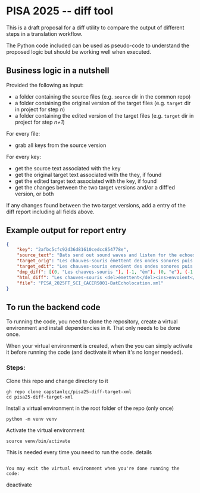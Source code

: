 # PISA 2025 -- diff tool

This is a draft proposal for a diff utility to compare the output of different steps in a translation workflow.

The Python code included can be used as pseudo-code to understand the proposed logic but should be working well when executed.

## Business logic in a nutshell

Provided the following as input: 

- a folder containing the source files (e.g. `source` dir in the common repo)
- a folder containing the original version of the target files (e.g. `target` dir in project for step *n*)
- a folder containing the edited version of the target files (e.g. `target` dir in project for step *n+1*)

For every file: 

- grab all keys from the source version

For every key: 

- get the source text associated with the key
- get the original target text associated with the they, if found
- get the edited target text associated with the key, if found
- get the changes between the two target versions and/or a diff'ed version, or both

If any changes found between the two target versions, add a entry of the diff report including all fields above.

## Example output for report entry

```json
{
    "key": "2afbc5cfc92d36d81610cedcc854778e", 
    "source_text": "Bats send out sound waves and listen for the echoes to help them\xa0locate objects and food.", 
    "target_orig": "Les chauves-souris émettent des ondes sonores puis en écoutent les échos pour pouvoir localiser des objets ou de la nourriture.", 
    "target_edit": "Les chauves-souris envoient des ondes sonores puis en écoutent les échos pour pouvoir localiser des objets ou de la nourriture.", 
    "dmp_diff": [(0, "Les chauves-souris "), (-1, "ém"), (0, "e"), (-1, "tt"), (1, "nvoi"), (0, "ent des ondes sonores puis en écoutent les échos pour pouvoir localiser des objets ou de la nourriture.")], 
    "html_diff": "Les chauves-souris <del>émettent</del><ins>envoient</ins> des ondes sonores puis en écoutent les échos pour pouvoir localiser des objets ou de la nourriture.", 
    "file": "PISA_2025FT_SCI_CACERS001-BatEcholocation.xml"
}
```

## To run the backend code

To running the code, you need to clone the repository, create a virtual environment and install dependencies in it. That only needs to be done once. 

When your virtual environment is created, when the you can simply activate it before running the code (and dectivate it when it's no longer needed).

### Steps: 

Clone this repo and change directory to it

```
gh repo clone capstanlqc/pisa25-diff-target-xml
cd pisa25-diff-target-xml
```

Install a virtual environment in the root folder of the repo (only once)

```
python -m venv venv
```

Activate the virtual environment

```
source venv/bin/activate
```

This is needed every time you need to run the code.
details 
```

You may exit the virtual environment when you're done running the code:

```
deactivate
```
